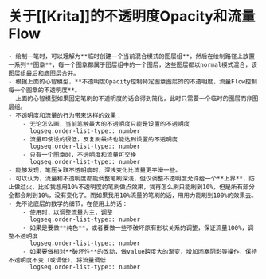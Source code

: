 # 关于[[Krita]]的不透明度Opacity和流量Flow
	- 绘制一笔时，可以理解为**临时创建一个当前混合模式的图层组**，然后在绘制路径上放置一系列**图章**，每一个图章都属于图层组中的一个图层，这些图层都以normal模式混合，该图层组最后和底图层合并。
	- 根据上面的心智模型，**不透明度Opacity控制特定图章图层的的不透明度，流量Flow控制每一个图章的不透明度**。
	- 上面的心智模型如果固定笔刷的不透明度的话会得到简化，此时只需要一个临时的图层而非图层组。
	- 不透明度和流量的行为带来这样的效果：
		- 无论怎么画，当前笔触最大的不透明度只能是设置的不透明度
		  logseq.order-list-type:: number
		- 流量即使设的很低，反复刷最终也能达到设置的不透明度
		  logseq.order-list-type:: number
		- 只有一个图章时，不透明度和流量可交换
		  logseq.order-list-type:: number
	- 能够发现，笔压关联不透明度时，深浅变化比流量更平滑一些。
	- 可以认为，流量和不透明度都能调整笔刷深浅，但仅调整不透明度允许给一个**上界**，防止做过火，比如我想用10%不透明度的笔刷做点效果，我再怎么刷只能刷到10%，但是所有部分全都会刷到10%，没有变化了。而如果我用10%流量的笔刷的话，用用力能刷到100%的效果去。
	- 先不论底层的数学的细节，在使用上的话：
		- 使用时，以调整流量为主，调整
		  logseq.order-list-type:: number
		- 如果是要做**纯色**，或者要做一些不破坏原有形状关系的调整，保证流量100%，调整不透明度
		  logseq.order-list-type:: number
		- 如果要做相对**破坏性**的改动，做value跨度大的渐变，增加闭塞阴影等操作，保持不透明度不变（或调低），将流量调低
		  logseq.order-list-type:: number